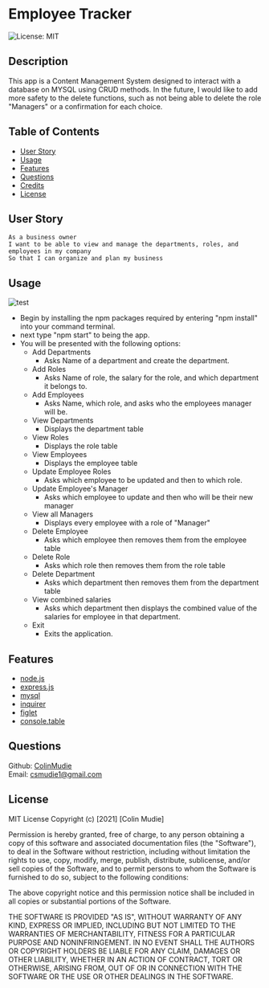 # Employee Tracker

![License: MIT](https://img.shields.io/badge/License-MIT-green.svg)

## Description
This app is a Content Management System designed to interact with a database on MYSQL using CRUD methods. In the future, I would like to add more safety to the delete functions, such as not being able to delete the role "Managers" or a confirmation for each choice. 

## Table of Contents

* [User Story](#user-story)
* [Usage](#usage)
* [Features](#features)
* [Questions](#questions)
* [Credits](#credits)
* [License](#license)

## User Story
```
As a business owner
I want to be able to view and manage the departments, roles, and employees in my company
So that I can organize and plan my business
```


## Usage
![test](./assets/Employee_Tracker_Test_GIF.gif)

- Begin by installing the npm packages required by entering "npm install" into your command terminal.
- next type "npm start" to being the app.
- You will be presented with the following options:
    - Add Departments
        - Asks Name of a department and create the department.
    - Add Roles
        - Asks Name of role, the salary for the role, and which department it belongs to.
    - Add Employees
        - Asks Name, which role, and asks who the employees manager will be.
    - View Departments
        - Displays the department table
    - View Roles
        - Displays the role table
    - View Employees
        - Displays the employee table
    - Update Employee Roles
        - Asks which employee to be updated and then to which role.
    - Update Employee's Manager
        - Asks which employee to update and then who will be their new manager
    - View all Managers
        - Displays every employee with a role of "Manager"
    - Delete Employee
        - Asks which employee then removes them from the employee table
    - Delete Role
        - Asks which role then removes them from the role table
    - Delete Department
        - Asks which department then removes them from the department table
    - View combined salaries
        - Asks which department then displays the combined value of the salaries for employee in that department.
    - Exit
        - Exits the application.


## Features
- [node.js](https://nodejs.org/en/)
- [express.js](https://expressjs.com/)
- [mysql](https://www.npmjs.com/package/mysql)
- [inquirer](https://www.npmjs.com/package/inquirer)
- [figlet](https://www.npmjs.com/package/figlet)
- [console.table](https://www.npmjs.com/package/console.table)

## Questions
Github: [ColinMudie](https://github.com/ColinMudie/)  
Email: [csmudie1@gmail.com](csmudie1@gmail.com)

## License
MIT License
Copyright (c) [2021] [Colin Mudie]

Permission is hereby granted, free of charge, to any person obtaining a copy
of this software and associated documentation files (the "Software"), to deal
in the Software without restriction, including without limitation the rights
to use, copy, modify, merge, publish, distribute, sublicense, and/or sell
copies of the Software, and to permit persons to whom the Software is
furnished to do so, subject to the following conditions:

The above copyright notice and this permission notice shall be included in all
copies or substantial portions of the Software.

THE SOFTWARE IS PROVIDED "AS IS", WITHOUT WARRANTY OF ANY KIND, EXPRESS OR
IMPLIED, INCLUDING BUT NOT LIMITED TO THE WARRANTIES OF MERCHANTABILITY,
FITNESS FOR A PARTICULAR PURPOSE AND NONINFRINGEMENT. IN NO EVENT SHALL THE
AUTHORS OR COPYRIGHT HOLDERS BE LIABLE FOR ANY CLAIM, DAMAGES OR OTHER
LIABILITY, WHETHER IN AN ACTION OF CONTRACT, TORT OR OTHERWISE, ARISING FROM,
OUT OF OR IN CONNECTION WITH THE SOFTWARE OR THE USE OR OTHER DEALINGS IN THE
SOFTWARE.
